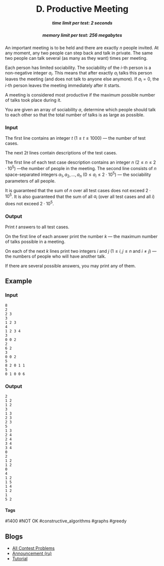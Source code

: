 <h1 style='text-align: center;'> D. Productive Meeting</h1>

<h5 style='text-align: center;'>time limit per test: 2 seconds</h5>
<h5 style='text-align: center;'>memory limit per test: 256 megabytes</h5>

An important meeting is to be held and there are exactly $n$ people invited. At any moment, any two people can step back and talk in private. The same two people can talk several (as many as they want) times per meeting.

Each person has limited sociability. The sociability of the $i$-th person is a non-negative integer $a_i$. This means that after exactly $a_i$ talks this person leaves the meeting (and does not talk to anyone else anymore). If $a_i = 0$, the $i$-th person leaves the meeting immediately after it starts.

A meeting is considered most productive if the maximum possible number of talks took place during it.

You are given an array of sociability $a$, determine which people should talk to each other so that the total number of talks is as large as possible.

### Input

The first line contains an integer $t$ ($1 \le t \le 1000$) — the number of test cases.

The next $2t$ lines contain descriptions of the test cases.

The first line of each test case description contains an integer $n$ ($2 \le n \le 2 \cdot 10^5$) —the number of people in the meeting. The second line consists of $n$ space-separated integers $a_1, a_2, \dots, a_n$ ($0 \le a_i \le 2 \cdot 10^5$) — the sociability parameters of all people. 

It is guaranteed that the sum of $n$ over all test cases does not exceed $2 \cdot 10^5$. It is also guaranteed that the sum of all $a_i$ (over all test cases and all $i$) does not exceed $2 \cdot 10^5$.

### Output

Print $t$ answers to all test cases.

On the first line of each answer print the number $k$ — the maximum number of talks possible in a meeting.

On each of the next $k$ lines print two integers $i$ and $j$ ($1 \le i, j \le n$ and $i \neq j$) — the numbers of people who will have another talk.

If there are several possible answers, you may print any of them.

## Example

### Input


```text
8
2
2 3
3
1 2 3
4
1 2 3 4
3
0 0 2
2
6 2
3
0 0 2
5
8 2 0 1 1
5
0 1 0 0 6
```
### Output


```text
2
1 2
1 2
3
1 3
2 3
2 3
5
1 3
2 4
2 4
3 4
3 4
0
2
1 2
1 2
0
4
1 2
1 5
1 4
1 2
1
5 2
```


#### Tags 

#1400 #NOT OK #constructive_algorithms #graphs #greedy 

## Blogs
- [All Contest Problems](../Codeforces_Round_744_(Div._3).md)
- [Announcement (ru)](../blogs/Announcement_(ru).md)
- [Tutorial](../blogs/Tutorial.md)
